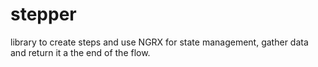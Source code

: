 # stepper
library to create steps and use NGRX for state management, gather data and return it a the end of the flow.
